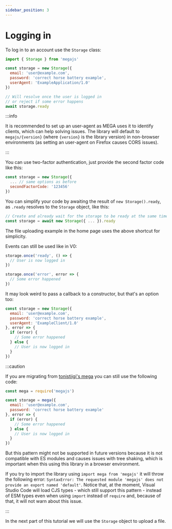 ```yaml
---
sidebar_position: 3
---
```


# Logging in

To log in to an account use the `Storage` class:

```js node2deno-v1
import { Storage } from 'megajs'

const storage = new Storage({
  email: 'user@example.com',
  password: 'correct horse battery example',
  userAgent: 'ExampleApplication/1.0'
})

// Will resolve once the user is logged in
// or reject if some error happens
await storage.ready
```

:::info

It is recommended to set up an user-agent as MEGA uses it to identify clients, which can help solving issues. The library will default to `megajs/{version}` (where `{version}` is the library version) in non-browser environments (as setting an user-agent on Firefox causes CORS issues).

:::

You can use two-factor authentication, just provide the second factor code like this:

```js
const storage = new Storage({
  ... // same options as before
  secondFactorCode: '123456'
})
```

You can simplify your code by awaiting the result of `new Storage().ready`, as `.ready` resolves to the `Storage` object, like this:

```js
// Create and already wait for the storage to be ready at the same time
const storage = await new Storage({ ... }).ready
```

The file uploading example in the home page uses the above shortcut for simplicity.

Events can still be used like in V0:

```js
storage.once('ready', () => {
  // User is now logged in
})

storage.once('error', error => {
  // Some error happened
})
```

It may look weird to pass a callback to a constructor, but that's an option too:

```js
const storage = new Storage({
  email: 'user@example.com',
  password: 'correct horse battery example',
  userAgent: 'ExampleClient/1.0'
}, error => {
  if (error) {
    // Some error happened
  } else {
    // User is now logged in
  }
})
```

:::caution

If you are migrating from [tonistiigi's mega](https://github.com/tonistiigi/mega) you can still use the following code:

```js
const mega = require('megajs')

const storage = mega({
  email: 'user@example.com',
  password: 'correct horse battery example'
}, error => {
  if (error) {
    // Some error happened
  } else {
    // User is now logged in
  }
})
```

But this pattern might not be supported in future versions because it is not compatible with ES modules and causes issues with tree shaking, which is important when this using this library in a browser environment.

If you try to import the library using `import mega from 'megajs'` it will throw the following error: `SyntaxError: The requested module 'megajs' does not provide an export named 'default'`. Notice that, at the moment, Visual Studio Code will load CJS types - which still support this pattern - instead of ESM types even when using `import` instead of `require` and, because of that, it will not warn about this issue.

:::

In the next part of this tutorial we will use the `Storage` object to upload a file.
